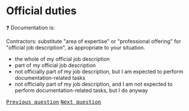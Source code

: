 # Official duties

:question: Documentation is:

Contractors: substitute "area of expertise" or "professional offering" for "official job description", as appropriate to your situation.

- the whole of my official job description
- part of my official job description
- not officially part of my job description, but I am expected to perform documentation-related tasks
- not officially part of my job description, and I am not expected to perform documentation-related tasks, but I do anyway

<kbd>[Previous question](./A_6_role_duration_employee.md)</kbd> 
<kbd>[Next question](./A_8_day_to_day_tasks_employee.md)</kbd>